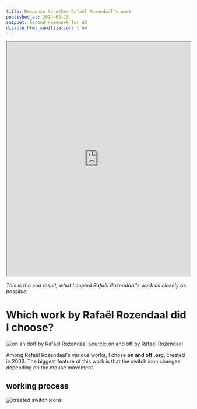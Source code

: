 ```yaml
---
title: Response to other Rafaël Rozendaal's work
published_at: 2024-03-15
snippet: Second Homework for W2
disable_html_sanitization: true
---
```


<div align="center">
<iframe src="https://editor.p5js.org/s4002155/full/GOK_wIBRA" width="100%x" height="642px"></iframe>
</div>

_This is the end result, what I copied Rafaël Rozendaal's work as closely as possible._

# Which work by Rafaël Rozendaal did I choose?
![on an doff
by Rafaël Rozendaal](/240315_second_HW/onandoff.png)
[Source: on and off
by Rafaël Rozendaal](https://www.onandoff.org/)

Among Rafaël Rozendaal's various works, I chose **on and off .org**, created in 2003. The biggest feature of this work is that the switch icon changes depending on the mouse movement.

## working process
![created switch icons](/240315_second_HW/illust_icon.png)
